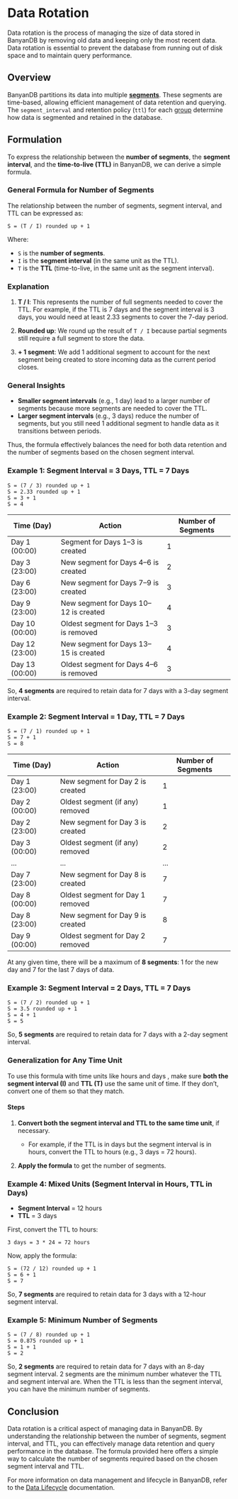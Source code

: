 # Data Rotation

Data rotation is the process of managing the size of data stored in BanyanDB by removing old data and keeping only the most recent data. Data rotation is essential to prevent the database from running out of disk space and to maintain query performance.

## Overview

BanyanDB partitions its data into multiple [**segments**](tsdb.md#segment). These segments are time-based, allowing efficient management of data retention and querying. The `segment_interval` and retention policy (`ttl`) for each [group](../interacting/data-lifecycle.md#measures-and-streams) determine how data is segmented and retained in the database.

## Formulation

To express the relationship between the **number of segments**, the **segment interval**, and the **time-to-live (TTL)** in BanyanDB, we can derive a simple formula.

### General Formula for Number of Segments

The relationship between the number of segments, segment interval, and TTL can be expressed as:

```
S = (T / I) rounded up + 1
```

Where:

- `S` is the **number of segments**.
- `I` is the **segment interval** (in the same unit as the TTL).
- `T` is the **TTL** (time-to-live, in the same unit as the segment interval).

### Explanation

1. **T / I**: This represents the number of full segments needed to cover the TTL. For example, if the TTL is 7 days and the segment interval is 3 days, you would need at least 2.33 segments to cover the 7-day period.

2. **Rounded up**: We round up the result of `T / I` because partial segments still require a full segment to store the data.

3. **+ 1 segment**: We add 1 additional segment to account for the next segment being created to store incoming data as the current period closes.

### General Insights

- **Smaller segment intervals** (e.g., 1 day) lead to a larger number of segments because more segments are needed to cover the TTL.
- **Larger segment intervals** (e.g., 3 days) reduce the number of segments, but you still need 1 additional segment to handle data as it transitions between periods.

Thus, the formula effectively balances the need for both data retention and the number of segments based on the chosen segment interval.

### Example 1: Segment Interval = 3 Days, TTL = 7 Days

```
S = (7 / 3) rounded up + 1
S = 2.33 rounded up + 1
S = 3 + 1
S = 4
```

| Time (Day)    | Action                                | Number of Segments |
|---------------|---------------------------------------|--------------------|
| Day 1 (00:00) | Segment for Days 1–3 is created       | 1                  |
| Day 3 (23:00) | New segment for Days 4–6 is created   | 2                  |
| Day 6 (23:00) | New segment for Days 7–9 is created   | 3                  |
| Day 9 (23:00) | New segment for Days 10–12 is created | 4                  |
| Day 10 (00:00) | Oldest segment for Days 1–3 is removed | 3                  |
| Day 12 (23:00) | New segment for Days 13–15 is created | 4                  |
| Day 13 (00:00) | Oldest segment for Days 4–6 is removed | 3                  |

So, **4 segments** are required to retain data for 7 days with a 3-day segment interval.

### Example 2: Segment Interval = 1 Day, TTL = 7 Days

```
S = (7 / 1) rounded up + 1
S = 7 + 1
S = 8
```

| Time (Day)    | Action                            | Number of Segments |
|---------------|-----------------------------------|--------------------|
| Day 1 (23:00) | New segment for Day 2 is created  | 1                  |
| Day 2 (00:00) | Oldest segment (if any) removed   | 1                  |
| Day 2 (23:00) | New segment for Day 3 is created  | 2                  |
| Day 3 (00:00) | Oldest segment (if any) removed   | 2                  |
| ...           | ...                               | ...                |
| Day 7 (23:00) | New segment for Day 8 is created  | 7                  |
| Day 8 (00:00) | Oldest segment for Day 1 removed  | 7                  |
| Day 8 (23:00) | New segment for Day 9 is created  | 8                  |
| Day 9 (00:00) | Oldest segment for Day 2 removed  | 7                  |

At any given time, there will be a maximum of **8 segments**: 1 for the new day and 7 for the last 7 days of data.

### Example 3: Segment Interval = 2 Days, TTL = 7 Days

```
S = (7 / 2) rounded up + 1
S = 3.5 rounded up + 1
S = 4 + 1
S = 5
```

So, **5 segments** are required to retain data for 7 days with a 2-day segment interval.

### Generalization for Any Time Unit

To use this formula with time units like hours and days , make sure **both the segment interval (I)** and **TTL (T)** use the same unit of time. If they don’t, convert one of them so that they match.

#### Steps

1. **Convert both the segment interval and TTL to the same time unit**, if necessary.
   - For example, if the TTL is in days but the segment interval is in hours, convert the TTL to hours (e.g., 3 days = 72 hours).

2. **Apply the formula** to get the number of segments.

### Example 4: Mixed Units (Segment Interval in Hours, TTL in Days)

- **Segment Interval** = 12 hours
- **TTL** = 3 days

First, convert the TTL to hours:

```
3 days = 3 * 24 = 72 hours
```

Now, apply the formula:

```
S = (72 / 12) rounded up + 1
S = 6 + 1
S = 7
```

So, **7 segments** are required to retain data for 3 days with a 12-hour segment interval.


### Example 5: Minimum Number of Segments

```
S = (7 / 8) rounded up + 1
S = 0.875 rounded up + 1
S = 1 + 1
S = 2
```

So, **2 segments** are required to retain data for 7 days with an 8-day segment interval. 2 segments are the minimum number whatever the TTL and segment interval are. When the TTL is less than the segment interval, you can have the minimum number of segments.

## Conclusion

Data rotation is a critical aspect of managing data in BanyanDB. By understanding the relationship between the number of segments, segment interval, and TTL, you can effectively manage data retention and query performance in the database. The formula provided here offers a simple way to calculate the number of segments required based on the chosen segment interval and TTL.

For more information on data management and lifecycle in BanyanDB, refer to the [Data Lifecycle](../interacting/data-lifecycle.md) documentation.
